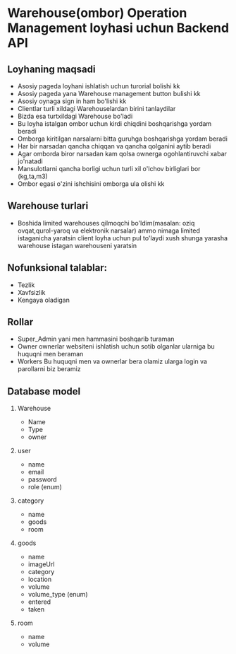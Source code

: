 # Warehouse(ombor) Operation Management loyhasi uchun Backend API

## Loyhaning maqsadi
- Asosiy pageda loyhani ishlatish uchun turorial bolishi kk
- Asosiy pageda yana Warehouse management button bulishi kk
- Asosiy oynaga sign in ham bo'lishi kk 
- Clientlar turli xildagi Warehouselardan birini tanlaydilar
- Bizda esa turtxildagi Warehouse bo'ladi 
- Bu loyha istalgan ombor uchun kirdi chiqdini boshqarishga yordam beradi 
- Omborga kiritilgan narsalarni bitta guruhga boshqarishga yordam beradi
- Har bir narsadan qancha chiqqan va qancha qolganini aytib beradi 
- Agar omborda biror narsadan kam qolsa ownerga ogohlantiruvchi xabar jo'natadi 
- Mansulotlarni qancha borligi uchun turli xil o'lchov birliglari bor (kg,ta,m3)
- Ombor egasi o'zini ishchisini omborga ula olishi kk




## Warehouse turlari
- Boshida limited warehouses qilmoqchi bo'ldim(masalan: oziq ovqat,qurol-yaroq va elektronik narsalar) ammo nimaga limited istaganicha yaratsin client loyha uchun pul to'laydi xush shunga yarasha warehouse istagan warehouseni yaratsin


## Nofunksional talablar:
- Tezlik
- Xavfsizlik
- Kengaya oladigan

## Rollar
- Super_Admin yani men hammasini boshqarib turaman
- Owner ownerlar websiteni ishlatish uchun sotib olganlar ularniga bu huquqni men beraman
- Workers Bu huquqni men va ownerlar bera olamiz ularga login va parollarni biz beramiz 

## Database model

1. Warehouse
    - Name
    - Type
    - owner
    
2. user
    - name
    - email
    - password
    - role (enum)

3. category
    - name
    - goods
    - room

4. goods
    - name 
    - imageUrl
    - category
    - location
    - volume
    - volume_type (enum)
    - entered
    - taken

5. room
    - name
    - volume